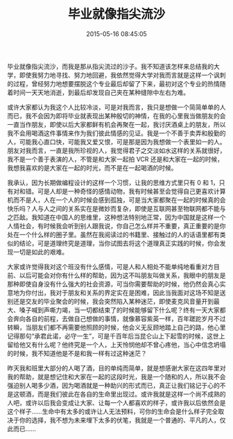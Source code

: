 ﻿---
abbrlink: 3461518355
categories:
- 生活感悟
comment: true
date: 2015-05-16 08:45:05
description: ''
slug: 3461518355
tags:
- 毕业
- 梦想
- 人生
title: 毕业就像指尖流沙
toc: true
image: /posts/毕业就像指尖流沙/cover.jpg
---

毕业就像指尖流沙，而我是那从指尖流过的沙子。我不知道该怎样来总结我的大学，即使我努力地寻找、努力地回避，我依然觉得大学对我而言就是这样一个讽刺的过程，曾经努力地想要摆脱这个专业最后却留了下来，最初对这个专业的热情随着时间一天天地消逝，到最后却发现自己夹在某种缝隙中左右为难。

<!--more-->

或许大家都认为我这个人比较冷淡，可是对我而言，我只是想做一个简简单单的人而已，我不会因为即将毕业就表现出某种殷切的神情，在我的心里我当做朋友的会一直当作朋友，即使以后大家都鲜有机会再聚在一起，我讨厌酒桌上的朋友，所以我不会用喝酒这件事情来作为我们彼此情感的见证。我是一个不善于卖弄和殷勤的人，可能我心直口快，可能我又爱又恨，可是那是因为我想做一个表里如一的人。朋友对我而言，一直是我所珍视的人，我觉得君子之交淡如水这样的关系就很好，我不是一个善于表演的人，不管是和大家一起拍 VCR 还是和大家在一起的时候，我想我喜欢的是大家在一起的时光，而不是在一起喝酒的时候。

我承认，因为长期做编程设计的这样一个习惯，让我的思维方式里只有 0 和 1，只有对和错。可是人却是一种奇怪的感情动物，我有时候甚至会觉得自己更喜欢计算机而不是人，人在一个人的时候会感到孤独，可是当大家都聚在一起的时候真的会快乐吗？人与人之间的关系实在是微妙而复杂，即使是互联网甚至物联网都不能与之匹敌。我知道在中国人的思维里，这种想法特别地正常，因为中国就是这样一个人情社会，有时候我会听到别人跟我说，你自己怎么样并不重要，真正重要的是你处在一个什么样的圈子里。虽然在我阅读过的书籍里、接触过的人的话语里都有类似的结论，可是道理终究是道理，当你试图去将这个道理真正实践的时候，你会发现一切是如此的艰难。

大家或许觉得我对这个班没有什么感情，可是人和人相处不能单纯地看重对方目前、以后可能会对你有什么样的帮助，因为这不叫朋友叫做关系，我眼中的朋友是那种即使自身没有什么强大的社会资源，可当你需要帮助的时候，他仍然会真心实意地为你付出，我对于朋友和关系的界定实在是困难，因此当我面对这场不知是送别还是交友的毕业聚会的时候，我会突然陷入某种迷茫，即使麦克风音量开到最大、嗓子喊到声嘶力竭，当一切都结束了的时候能够留下什么呢？终有一天大家都会奔向各自的前程，去做自己想做的事情，就像慕容紫英一样，百年蹉跎岁月不过转瞬，当朋友们都不再需要他照顾的时候，他会义无反顾地踏上自己的路，他心里记得那句“承君此诺，必守一生”，可是千百年后当昆仑山上下起雪的时候，这世上留给他又有什么呢？他终究是一个人，上天怜悯他却不曾心疼他，当心中信念坍塌的时候，我不知道他是不是和我一样有过这种迷茫？

昨天我和班里大部分的人喝了酒，目的单纯而简单，就是想感谢大家在这四年里对我的帮助，就是想记住和大家在一起的这段时光，我是一个随和的人，所以我不会强迫别人喝多少酒，因为喝酒就是一种助兴的形式而已，真正让我们铭记于心的不是这顿酒，而是我们彼此在各自的生命里出现过。或许我就是这样一个尚不成熟的人吧，或许以后我会变成让大家、让每一个人都喜欢的样子，或许我以后依然会是这个样子……生命中有太多的或许让人无法预料，可你的生命会是什么样子完全取决于你的选择，我不想为未来埋下太多的伏笔，我就是一个普通的、平凡的人，仅此而已……